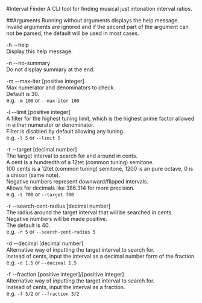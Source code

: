 #Interval Finder
A CLI tool for finding musical just intonation interval ratios.  

##Arguments
Running without arguments displays the help message.  
Invalid arguments are ignored and if the second part of the argument can not be parsed, the default will be used in most cases.  

-h --help  
 Display this help message.  

-n --no-summary  
 Do not display summary at the end.  

-m --max-iter [positive integer]  
 Max numerator and denominators to check.  
 Default is 30.  
 e.g. `-m 100` or `--max-iter 100`  

-l --limit [positive integer]  
 A filter for the highest tuning limit, which is the highest prime factor allowed in either numerator or denominator.  
 Filter is disabled by default allowing any tuning.  
 e.g. `-l 5` or `--limit 5`  

 -t --target [decimal number]  
 The target interval to search for and around in cents.  
 A cent is a hundredth of a 12tet (common tuning) semitone.  
 100 cents is a 12tet (common tuning) semitone, 1200 is an pure octave, 0 is a unison (same note).  
 Negative numbers represent downward/flipped intervals.  
 Allows for decimals like 386.314 for more precision.  
 e.g. `-t 700` or `--target 700`  

 -r --search-cent-radius [decimal number]  
 The radius around the target interval that will be searched in cents.  
 Negative numbers will be made positive.  
 The default is 40.  
 e.g. `-r 5` or `--search-cent-radius 5`  

 -d --decimal [decimal number]  
 Alternative way of inputting the target interval to search for.  
 Instead of cents, input the interval as a decimal number form of the fraction.  
 e.g. `-d 1.5` or `--decimal 1.5`  

 -f --fraction [positive integer]/[positive integer]  
 Alternative way of inputting the target interval to search for.  
 Instead of cents, input the interval as a fraction.  
 e.g. `-f 3/2` or `--fraction 3/2`  
